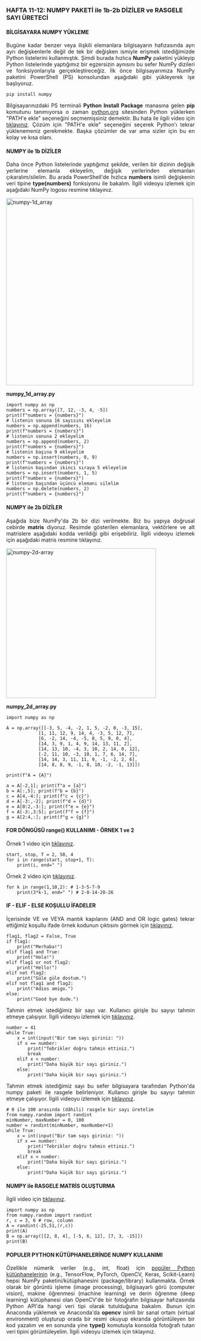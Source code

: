 <h3>HAFTA 11-12: NUMPY PAKETİ ile 1b-2b DİZİLER ve RASGELE SAYI ÜRETECİ</h3>

<h4>BİLGİSAYARA NUMPY YÜKLEME</h4>
<p align="justify">Bugüne kadar benzer veya ilişkili elemanlara bilgisayarın hafızasında ayrı ayrı değişkenlerle değil de tek bir değişken ismiyle erişmek istediğimizde Python listelerini kullanmıştık. Şimdi burada hızlıca <b>NumPy</b> paketini yükleyip Python listelerinde yaptığımız bir egzersizin aynısını bu sefer NumPy dizileri ve fonksiyonlarıyla gerçekleştireceğiz. İlk önce bilgisayarımıza NumPy paketini PowerShell (PS) konsolundan aşağıdaki gibi yükleyerek işe başlıyoruz.
</p>

```
pip install numpy
```

<p align="justify">Bilgisayarınızdaki PS terminali <b>Python Install Package</b> manasına gelen <b>pip</b> komutunu tanımıyorsa o zaman <a href="https://www.python.org/">python.org</a> sitesinden Python yüklerken "PATH'e ekle" seçeneğini seçmemişsiniz demektir. Bu hata ile ilgili video için <a href="https://www.youtube.com/watch?v=xHAjOgX6vOQ">tıklayınız</a>. Çözüm için "PATH'e ekle" seçeneğini seçerek Python'ı tekrar yüklenemeniz gerekmekte. Başka çözümler de var ama sizler için bu en kolay ve kısa olanı.</p>

<h4>NUMPY ile 1b DİZİLER</h4>

<p align="justify">Daha önce Python listelerinde yaptığımız şekilde, verilen bir dizinin değişik yerlerine elemanla ekleyelim, değişik yerlerinden elemanları çıkaralım/silelim. Bu arada PowerShell'de hızlıca <b>numbers</b> isimli değişkenin veri tipine <b>type(numbers)</b> fonksiyonu ile bakalım. İlgili videoyu izlemek için aşağıdaki NumPy logosu resmine tıklayınız.</p>

<a href="https://www.youtube.com/watch?v=Ntocj4vgDoI"><img src="döküman/NumPy.png" alt="numpy-1d_array" width=500 height=auto></a>

<b>numpy_1d_array.py</b>

```
import numpy as np
numbers = np.array([7, 12, -3, 4, -5])
print(f"numbers = {numbers}")
# listenin sonuna 16 sayısını ekleyelim
numbers = np.append(numbers, 16)
print(f"numbers = {numbers}")
# listenin sonuna 2 ekleyelim
numbers = np.append(numbers, 2)
print(f"numbers = {numbers}")
# listenin başına 9 ekleyelim
numbers = np.insert(numbers, 0, 9)
print(f"numbers = {numbers}")
# listenin başından ikinci sıraya 5 ekleyelim
numbers = np.insert(numbers, 1, 5)
print(f"numbers = {numbers}")
# listenin başından üçüncü elemanı silelim
numbers = np.delete(numbers, 2)
print(f"numbers = {numbers}")
```

<h4>NUMPY ile 2b DİZİLER</h4>

<p align="justify">Aşağıda bize NumPy'da 2b bir dizi verilmekte. Biz bu yapıya doğrusal cebirde <b>matris</b> diyoruz. Resimde gösterilen elemanlara, vektörlere ve alt matrislere aşağıdaki kodda verildiği gibi erişebiliriz. İlgili videoyu izlemek için aşağıdaki matris resmine tıklayınız.</p>

<img src="döküman/numpy_2d_array.png" alt="numpy-2d-array" width=400 height=auto>

<b>numpy_2d_array.py</b>

```
import numpy as np

A = np.array([[-3, 5, -4, -2, 1, 5, -2, 0, -3, 15],
            [1, 11, 12, 9, 14, 4, -3, 5, 12, 7],
            [6, -2, 14, -4, -5, 8, 5, 9, 0, 4],
            [14, 3, 9, 1, 4, 9, 14, 13, 11, 2],
            [14, 13, 10, -4, 3, 10, 2, 14, 0, 12],
            [-2, 11, 10, -3, 10, 1, 7, 6, 14, 7],
            [14, 14, 3, 11, 11, 9, -1, -2, 2, 6],
            [14, 8, 8, 9, -1, 8, 10, -2, -1, 13]])

print(f"A = {A}")

a = A[-2,1]; print(f"a = {a}")
b = A[:,5]; print(f"b = {b}")
c = A[4,-4:]; print(f"c = {c}")
d = A[-3:,-2]; print(f"d = {d}")
e = A[0:2,-3:]; print(f"e = {e}")
f = A[-3:,3:5]; print(f"f = {f}")
g = A[2:4,:]; print(f"g = {g}")
```

<h4>FOR DÖNGÜSÜ range() KULLANIMI - ÖRNEK 1 ve 2</h4>

<p align="justify">Örnek 1 video için <a href="https://www.youtube.com/watch?v=ZXJMM6FDzYQ">tıklayınız</a>.</p>

```
start, stop, T = 2, 50, 4
for i in range(start, stop+1, T):
    print(i, end=" ")
```

<p align="justify">Örnek 2 video için <a href="https://www.youtube.com/watch?v=Xr9DCgQuCXI">tıklayınız</a>.</p>

```
for k in range(1,10,2): # 1-3-5-7-9
    print(3*k-1, end=" ") # 2-8-14-20-26
```

<h4>IF - ELIF - ELSE KOŞULLU İFADELER</h4>

<p align="justify">İçerisinde VE ve VEYA mantık kapılarını (AND and OR logic gates) tekrar ettiğimiz koşullu ifade örnek kodunun çıktısını görmek için <a href="https://www.youtube.com/watch?v=BCUrIYDbK4g">tıklayınız</a>.</p>

```
flag1, flag2 = False, True
if flag1:
    print("Merhaba!")
elif flag1 and True:
    print("Hola!")
elif flag1 or not flag2:
    print("Hello!")
elif not flag2:
    print("Güle güle dostum.")
elif not flag1 and flag2:
    print("Adios amigo.")
else:
    print("Good bye dude.")
```

<p align="justify">Tahmin etmek istediğimiz bir sayı var. Kullanıcı girişle bu sayıyı tahmin etmeye çalışıyor. İlgili videoyu izlemek için <a href="https://www.youtube.com/watch?v=9zjA759wick">tıklayınız</a>.</p>

```
number = 41
while True:
    x = int(input("Bir tam sayı giriniz: "))
    if x == number:
        print("Tebrikler doğru tahmin ettiniz.")
        break
    elif x < number:
        print("Daha büyük bir sayı giriniz.")
    else:
        print("Daha küçük bir sayı giriniz.")
```

<p align="justify">Tahmin etmek istediğimiz sayı bu sefer bilgisayara tarafından Python'da numpy paketi ile rasgele belirleniyor. Kullanıcı girişle bu sayıyı tahmin etmeye çalışıyor. İlgili videoyu izlemek için <a href="https://www.youtube.com/watch?v=OnmxA-plIaA">tıklayınız</a>.</p>

```
# 0 ile 100 arasında (dâhili) rasgele bir sayı üretelim
from numpy.random import randint
minNumber, maxNumber = 0, 100
number = randint(minNumber, maxNumber+1)
while True:
    x = int(input("Bir tam sayı giriniz: "))
    if x == number:
        print("Tebrikler doğru tahmin ettiniz.")
        break
    elif x < number:
        print("Daha büyük bir sayı giriniz.")
    else:
        print("Daha küçük bir sayı giriniz.")
```

<h4>NUMPY ile RASGELE MATRİS OLUŞTURMA</h4>

<p>İlgili video için <a href="https://www.youtube.com/watch?v=pQPnR2zRSS0">tıklayınız</a>.</p>

```
import numpy as np
from numpy.random import randint
r, c = 3, 6 # row, column
A = randint(-25,51,(r,c))
print(A)
B = np.array([[2, 8, 4], [-5, 6, 12], [7, 3, -15]])
print(B)
```

<h4>POPULER PYTHON KÜTÜPHANELERİNDE NUMPY KULLANIMI</h4>
<p align="justify">Özellikle nümerik veriler (e.g., int, float) için <a href="https://6sense.com/tech/data-science-machine-learning">popüler Python kütüphanelerinin</a> (e.g., TensorFlow, PyTorch, OpenCV, Keras, Scikit-Learn) hepsi NumPy paketini/kütüphanesini (package/library) kullanmakta. Örnek olarak bir görüntü işleme (image processing), bilgisayarlı görü (computer vision), makine öğrenmesi (machine learning) ve derin öğrenme (deep learning) kütüphanesi olan OpenCV'de bir fotoğrafın bilgisayar hafızasında Python API'da hangi veri tipi olarak tutulduğuna bakalım. Bunun için Anaconda yüklemek ve Anaconda'da <b>opencv</b> isimli bir sanal ortam (virtual environment) oluşturup orada bir resmi okuyup ekranda görüntüleyen bir kod yazalım ve en sonunda yine <b>type()</b> komutuyla konsolda fotoğrafı tutan veri tipini görüntüleyelim. İlgili videoyu izlemek için tıklayınız.</p>
